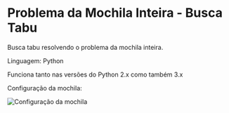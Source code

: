 Problema da Mochila Inteira - Busca Tabu
=======================

Busca tabu resolvendo o problema da mochila inteira.

Linguagem: Python

Funciona tanto nas versões do Python 2.x como também 3.x

Configuração da mochila:

![Configuração da mochila](https://raw.github.com/marcoscastro/mochila_inteiro-busca_tabu/master/configuracao_mochila.jpg)
